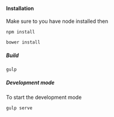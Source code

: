 #### Installation

Make sure to you have node installed then

```
npm install
```


```
bower install
```

##### Build

```
gulp
```

##### Development mode

To start the development mode

```
gulp serve
```

